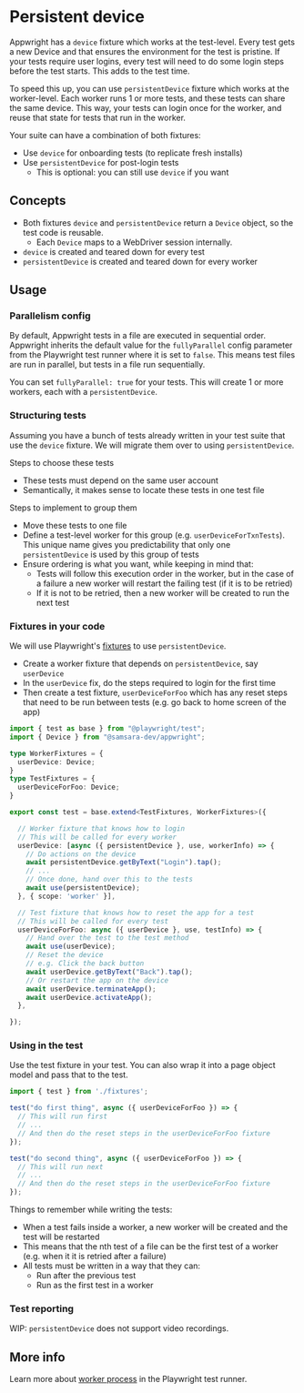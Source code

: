 # Persistent device

Appwright has a `device` fixture which works at the test-level. Every test gets a new Device
and that ensures the environment for the test is pristine. If your tests require user logins,
every test will need to do some login steps before the test starts. This adds to the test time.

To speed this up, you can use `persistentDevice` fixture which works at the worker-level. Each
worker runs 1 or more tests, and these tests can share the same device. This way, your tests
can login once for the worker, and reuse that state for tests that run in the worker.

Your suite can have a combination of both fixtures:
- Use `device` for onboarding tests (to replicate fresh installs)
- Use `persistentDevice` for post-login tests
  - This is optional: you can still use `device` if you want

## Concepts

- Both fixtures `device` and `persistentDevice` return a `Device` object, so the test code
  is reusable.
  - Each `Device` maps to a WebDriver session internally.
- `device` is created and teared down for every test
- `persistentDevice` is created and teared down for every worker

## Usage

### Parallelism config

By default, Appwright tests in a file are executed in sequential order. Appwright inherits
the default value for the `fullyParallel` config parameter from the Playwright test runner
where it is set to `false`. This means test files are run in parallel, but tests in a file
run sequentially.

You can set `fullyParallel: true` for your tests. This will create 1 or more workers,
each with a `persistentDevice`.

### Structuring tests

Assuming you have a bunch of tests already written in your test suite that
use the `device` fixture. We will migrate them over to using `persistentDevice`.

Steps to choose these tests
- These tests must depend on the same user account
- Semantically, it makes sense to locate these tests in one test file

Steps to implement to group them
- Move these tests to one file
- Define a test-level worker for this group (e.g. `userDeviceForTxnTests`). This
  unique name gives you predictability that only one `persistentDevice` is used by this
  group of tests
- Ensure ordering is what you want, while keeping in mind that:
  - Tests will follow this execution order in the worker, but in the case of a failure
    a new worker will restart the failing test (if it is to be retried)
  - If it is not to be retried, then a new worker will be created to run the next test

### Fixtures in your code

We will use Playwright's [fixtures](https://playwright.dev/docs/test-fixtures) to use
`persistentDevice`.

- Create a worker fixture that depends on `persistentDevice`, say `userDevice`
- In the `userDevice` fix, do the steps required to login for the first time
- Then create a test fixture, `userDeviceForFoo` which has any reset steps that
  need to be run between tests (e.g. go back to home screen of the app)

```ts
import { test as base } from "@playwright/test";
import { Device } from "@samsara-dev/appwright";

type WorkerFixtures = {
  userDevice: Device;
}
type TestFixtures = {
  userDeviceForFoo: Device;
}

export const test = base.extend<TestFixtures, WorkerFixtures>({

  // Worker fixture that knows how to login
  // This will be called for every worker
  userDevice: [async ({ persistentDevice }, use, workerInfo) => {
    // Do actions on the device
    await persistentDevice.getByText("Login").tap();
    // ...
    // Once done, hand over this to the tests
    await use(persistentDevice);
  }, { scope: 'worker' }],

  // Test fixture that knows how to reset the app for a test
  // This will be called for every test
  userDeviceForFoo: async ({ userDevice }, use, testInfo) => {
    // Hand over the test to the test method
    await use(userDevice);
    // Reset the device
    // e.g. Click the back button
    await userDevice.getByText("Back").tap();
    // Or restart the app on the device
    await userDevice.terminateApp();
    await userDevice.activateApp();
  },

});
```

### Using in the test

Use the test fixture in your test. You can also wrap it into a page object model
and pass that to the test.

```ts
import { test } from './fixtures';

test("do first thing", async ({ userDeviceForFoo }) => {
  // This will run first
  // ...
  // And then do the reset steps in the userDeviceForFoo fixture
});

test("do second thing", async ({ userDeviceForFoo }) => {
  // This will run next
  // ...
  // And then do the reset steps in the userDeviceForFoo fixture
});
```

Things to remember while writing the tests:

- When a test fails inside a worker, a new worker will be created and the test
  will be restarted
- This means that the nth test of a file can be the first test of a worker (e.g. when it
  it is retried after a failure)
- All tests must be written in a way that they can:
  - Run after the previous test
  - Run as the first test in a worker

### Test reporting

WIP: `persistentDevice` does not support video recordings.

## More info

Learn more about [worker process](https://playwright.dev/docs/test-parallel) in the
Playwright test runner.
